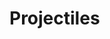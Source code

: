 # Projectiles

### &#x20;<a href="#description-last-updated-at-16.01.2021" id="description-last-updated-at-16.01.2021"></a>

